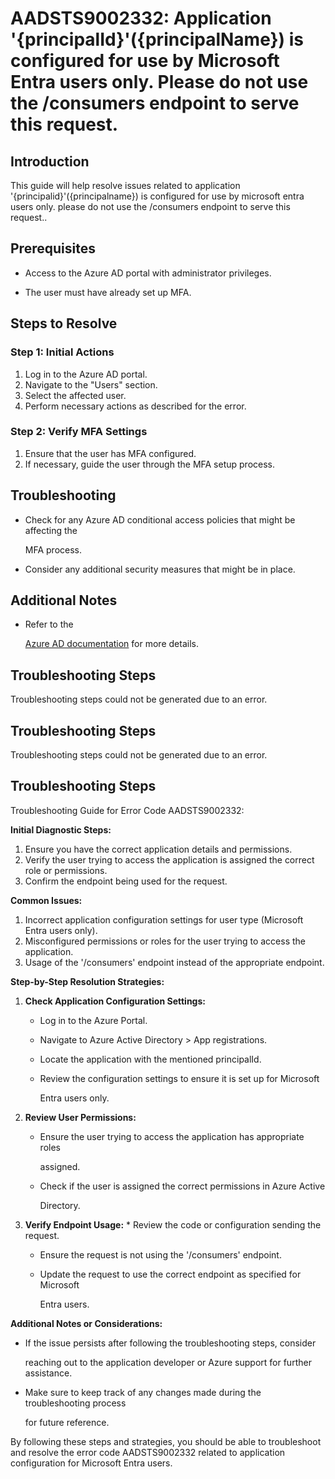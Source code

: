 # AADSTS9002332: Application '{principalId}'({principalName}) is configured for use by Microsoft Entra users only. Please do not use the /consumers endpoint to serve this request.


## Introduction

This guide will help resolve issues related to application
'{principalid}'({principalname}) is configured for use by microsoft entra users
only. please do not use the /consumers endpoint to serve this request..


## Prerequisites


* Access to the Azure AD portal with administrator privileges.

* The user must have already set up MFA.


## Steps to Resolve


### Step 1: Initial Actions

1. Log in to the Azure AD portal.
2. Navigate to the "Users" section.
3. Select the affected user.
4. Perform necessary actions as described for the error.


### Step 2: Verify MFA Settings

1. Ensure that the user has MFA configured.
2. If necessary, guide the user through the MFA setup process.


## Troubleshooting


* Check for any Azure AD conditional access policies that might be affecting the

  MFA process.

* Consider any additional security measures that might be in place.


## Additional Notes


* Refer to the

  [Azure AD 
documentation](https://learn.microsoft.com/en-us/azure/active-directory/)
  for more details.


## Troubleshooting Steps

Troubleshooting steps could not be generated due to an error.


## Troubleshooting Steps

Troubleshooting steps could not be generated due to an error.


## Troubleshooting Steps

Troubleshooting Guide for Error Code AADSTS9002332:

**Initial Diagnostic Steps:** 

1. Ensure you have the correct application details and permissions.
2. Verify the user trying to access the application is assigned the correct role
   or permissions.
3. Confirm the endpoint being used for the request.

**Common Issues:** 

1. Incorrect application configuration settings for user type (Microsoft Entra
   users only).
2. Misconfigured permissions or roles for the user trying to access the
   application.
3. Usage of the '/consumers' endpoint instead of the appropriate endpoint.

**Step-by-Step Resolution Strategies:** 

1. **Check Application Configuration Settings:** 

   * Log in to the Azure Portal.

   * Navigate to Azure Active Directory > App registrations.

   * Locate the application with the mentioned principalId.

   * Review the configuration settings to ensure it is set up for Microsoft

     Entra users only.

2. **Review User Permissions:** 

   * Ensure the user trying to access the application has appropriate roles

     assigned.
   * Check if the user is assigned the correct permissions in Azure Active

     Directory.

3. **Verify Endpoint Usage:**    * Review the code or configuration sending the 
request.

   * Ensure the request is not using the '/consumers' endpoint.

   * Update the request to use the correct endpoint as specified for Microsoft

     Entra users.

**Additional Notes or Considerations:**


* If the issue persists after following the troubleshooting steps, consider

  reaching out to the application developer or Azure support for further
  assistance.

* Make sure to keep track of any changes made during the troubleshooting process

  for future reference.

By following these steps and strategies, you should be able to troubleshoot and
resolve the error code AADSTS9002332 related to application configuration for
Microsoft Entra users.